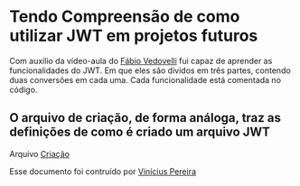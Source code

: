 # Tendo Compreensão de como utilizar JWT em projetos futuros

Com auxílio da vídeo-aula do [Fábio Vedovelli](https://www.youtube.com/watch?v=k3KfK0ZS_FY) fui capaz de aprender as funcionalidades do JWT. Em que eles são dividos em três partes, contendo duas conversões em cada uma. Cada funcionalidade está comentada no código.

## O arquivo de criação, de forma análoga, traz as definições de como é criado um arquivo JWT
   Arquivo [Criação](https://github.com/DEVinicius/jwt-start/blob/master/criacao-jwt.php)


Esse documento foi contruído por [Vinícius Pereira](https://www.linkedin.com/in/vinicius-oliveira-785896185/)